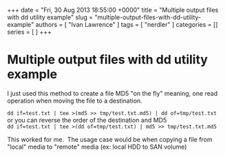 +++
date = "Fri, 30 Aug 2013 18:55:00 +0000"
title = "Multiple output files with dd utility example"
slug = "multiple-output-files-with-dd-utility-example"
authors = [ "Ivan Lawrence" ]
tags = [ "nerdler" ]
categories = []
series = [ ]
+++

# Multiple output files with dd utility example

I just used this method to create a file MD5 "on the fly" meaning, one read operation when moving the file to a destination.  
  
`dd if=test.txt | tee >(md5 >> tmp/test.txt.md5) | dd of=tmp/test.txt` or you can reverse the order of the destination and MD5  
`dd if=test.txt | tee >(dd of=tmp/test.txt) | md5 >> tmp/test.txt.md5`  
  
This worked for me.  The usage case would be when copying a file from "local" media to "remote" media (ex: local HDD to SAN volume)